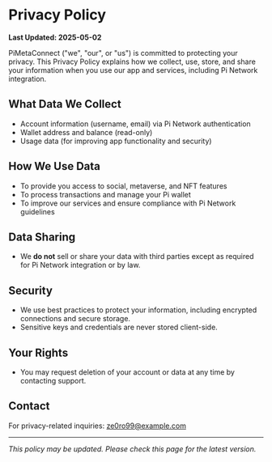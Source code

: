 # Privacy Policy

**Last Updated: 2025-05-02**

PiMetaConnect ("we", "our", or "us") is committed to protecting your privacy. This Privacy Policy explains how we collect, use, store, and share your information when you use our app and services, including Pi Network integration.

## What Data We Collect
- Account information (username, email) via Pi Network authentication
- Wallet address and balance (read-only)
- Usage data (for improving app functionality and security)

## How We Use Data
- To provide you access to social, metaverse, and NFT features
- To process transactions and manage your Pi wallet
- To improve our services and ensure compliance with Pi Network guidelines

## Data Sharing
- We **do not** sell or share your data with third parties except as required for Pi Network integration or by law.

## Security
- We use best practices to protect your information, including encrypted connections and secure storage.
- Sensitive keys and credentials are never stored client-side.

## Your Rights
- You may request deletion of your account or data at any time by contacting support.

## Contact
For privacy-related inquiries: ze0ro99@example.com

---

*This policy may be updated. Please check this page for the latest version.*